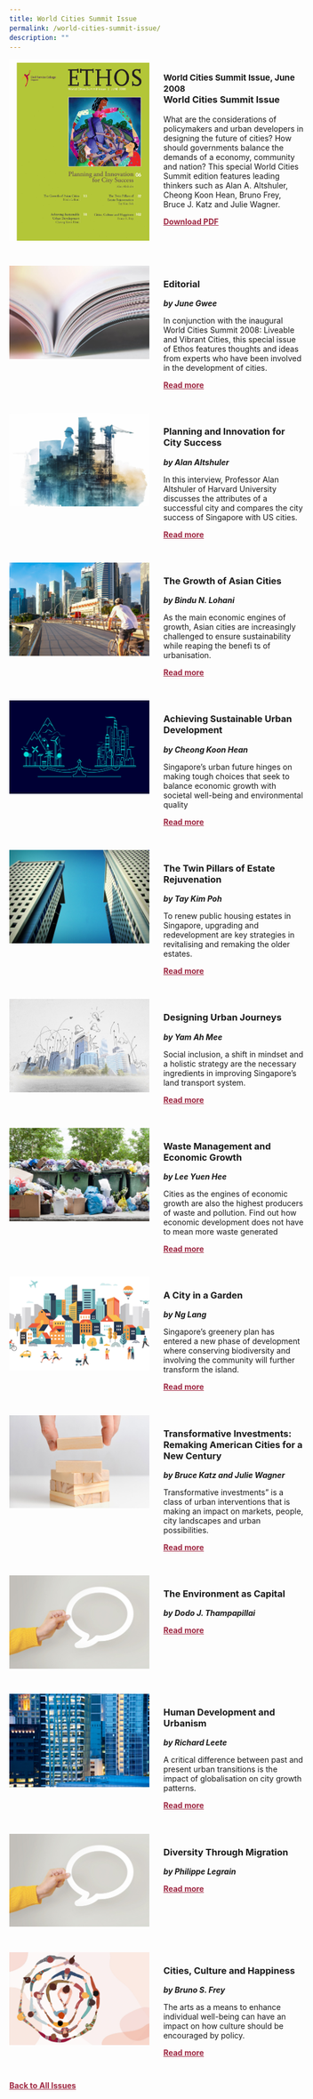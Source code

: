 ```yaml
---
title: World Cities Summit Issue
permalink: /world-cities-summit-issue/
description: ""
---
```

<style>

.back a
{
	color: #9f2943;
	font-weight: bold;
	}
	
.cat
   {
   font-size: 15px;
   }

.text
{
	width: 50%;
}	
	
.img1 img
{
margin-top:25px;	
}	
	
.img img
{
margin-top:15px;	
}		
	
.button1 a
{
	color: #9f2943;
	font-weight:bold;
}
	

.grid-container {
	display: grid;
	grid-template-columns: 50% 50%;
	grid-column-gap: 5%;
	margin-bottom: 5%;
	}	
	
@media only screen and (max-width: 600px) {
	.grid-container {
		display: block;
	}
}	
</style>


<div class="grid-container">
	<div><img src="/images/Ethos_Images/Ethos_World_Cities_SummitIssue/Ethos_WCS.jpg"></div>
	<div>
		<h3><span class="cat">World Cities Summit Issue, June 2008</span><br>World Cities Summit Issue</h3>
		<p>What are the considerations of policymakers and urban developers in designing the future of cities? How should governments balance the demands of a economy, community and nation?  This special World Cities Summit edition features leading thinkers such as Alan A. Altshuler, Cheong Koon Hean, Bruno Frey, Bruce J. Katz and Julie Wagner.</p>
		<div class="button1"><a target="_blank" href="https://file.go.gov.sg/ethos-world-cities-summit-issue">Download PDF</a></div>
	</div>
</div>

<br>

<div class="grid-container">
	<div><img src="/images/Landing_Banner_Images/tile_editorial.jpg"></div>
	<div>
		<h3>Editorial</h3>
		<b><i>by June Gwee</i></b>
		<p>In conjunction with the inaugural World Cities Summit 2008: Liveable and Vibrant Cities, this special issue of Ethos features thoughts and ideas from experts who have been involved in the development of cities.</p>
		<div class="button1"><a href="/world-cities-summit-issue/editorial/">Read more</a></div>
	</div>
</div>

<br>

<div class="grid-container">
	<div><img src="/images/Cropped_images/World%20Cities%20Summit%20Issue/WorldSummit_Teaser_PlanningAndInnovating.jpg"></div>
	<div>
		<h3>Planning and Innovation for City Success</h3>
		<b><i>by Alan Altshuler</i></b>
		<p>In this interview, Professor Alan Altshuler of Harvard University discusses the attributes of a successful city and compares the city success of Singapore with US cities.</p>
		<div class="button1"><a href="/world-cities-summit-issue/planning-and-innovation-for-city-success/">Read more</a></div>
	</div>
</div>

<br>

<div class="grid-container">
	<div><img src="/images/Cropped_images/World%20Cities%20Summit%20Issue/WorldSummit_Teaser_The_Growth_Of_Asian_Cities.jpg"></div>
	<div>
		<h3>The Growth of Asian Cities</h3>
		<b><i>by Bindu N. Lohani</i></b>
		<p>As the main economic engines of growth, Asian cities are increasingly challenged to ensure sustainability while reaping the benefi ts of urbanisation.</p>
		<div class="button1"><a href="/world-cities-summit-issue/the-growth-of-asian-cities/">Read more</a></div>
	</div>
</div>

<br>


<div class="grid-container">
	<div><img src="/images/Cropped_images/World%20Cities%20Summit%20Issue/WorldSummit_Teaser_AchievingSustainable.jpg"></div>
	<div>
		<h3>Achieving Sustainable Urban Development</h3>
		<b><i>by Cheong Koon Hean</i></b>
		<p>Singapore’s urban future hinges on making tough choices that seek to balance economic growth with societal well-being and environmental quality</p>
		<div class="button1"><a href="/world-cities-summit-issue/achieving-sustainable-urban-development/">Read more</a></div>
	</div>
</div>

<br>

<div class="grid-container">
	<div><img src="/images/Cropped_images/World%20Cities%20Summit%20Issue/WorldSummit_Teaser_thetwintowers.jpg"></div>
	<div>
		<h3>The Twin Pillars of Estate Rejuvenation</h3>
		<b><i>by Tay Kim Poh</i></b>
		<p>To renew public housing estates in Singapore, upgrading and redevelopment are key strategies in revitalising and remaking the older estates.</p>
		<div class="button1"><a href="/world-cities-summit-issue/the-twin-pillars-of-estate-rejuvenation/">Read more</a></div>
	</div>
</div>

<br>

<div class="grid-container">
	<div><img src="/images/Cropped_images/World%20Cities%20Summit%20Issue/WorldSummit_Teaser_Cities_Designing_Urban_Journeys.jpg"></div>
	<div>
		<h3>Designing Urban Journeys</h3>
		<b><i>by Yam Ah Mee</i></b>
		<p>Social inclusion, a shift in mindset and a holistic strategy are the necessary ingredients in improving Singapore’s land transport system.</p>
		<div class="button1"><a href="/world-cities-summit-issue/designing-urban-journeys/">Read more</a></div>
	</div>
</div>

<br>

<div class="grid-container">
	<div><img src="/images/Cropped_images/World%20Cities%20Summit%20Issue/WorldSummit_Teaser_waste_management.jpg"></div>
	<div>
		<h3>Waste Management and Economic Growth</h3>
		<b><i>by Lee Yuen Hee</i></b>
		<p>Cities as the engines of economic growth are also the highest producers of waste and pollution. Find out how economic development does not have to mean more waste generated</p>
		<div class="button1"><a href="/world-cities-summit-issue/waste-management-and-economic-growth/">Read more</a></div>
	</div>
</div>

<br>

<div class="grid-container">
	<div><img src="/images/Cropped_images/World%20Cities%20Summit%20Issue/WorldSummit_Teaser_City_In_A_Garden.jpg"></div>
	<div>
		<h3>A City in a Garden</h3>
		<b><i>by Ng Lang</i></b>
		<p>Singapore’s greenery plan has entered a new phase of development where conserving biodiversity and involving the community will further transform the island.</p>
		<div class="button1"><a href="/world-cities-summit-issue/a-city-in-a-garden/">Read more</a></div>
	</div>
</div>

<br>

<div class="grid-container">
	<div><img src="/images/Cropped_images/World%20Cities%20Summit%20Issue/WorldSummit_Teaser_Transformative_Investments.jpg"></div>
	<div>
		<h3>Transformative Investments: Remaking American Cities for a New Century</h3>
		<b><i>by Bruce Katz and Julie Wagner</i></b>
		<p>Transformative investments” is a class of urban interventions that is making an impact on markets, people, city landscapes and urban possibilities.</p>
		<div class="button1"><a href="/world-cities-summit-issue/transformative-investments-remaking-american-cities-for-a-new-century/">Read more</a></div>
	</div>
</div>

<br>

<div class="grid-container">
	<div><img src="/images/Landing_Banner_Images/tile_opinion.jpg"></div>
	<div>
		<h3>The Environment as Capital</h3>
		<b><i>by Dodo J. Thampapillai</i></b>
		<p></p>
		<div class="button1"><a href="/world-cities-summit-issue/opinion-the-environment-as-capital/">Read more</a></div>
	</div>
</div>

<br>

<div class="grid-container">
	<div><img src="/images/Cropped_images/World%20Cities%20Summit%20Issue/WorldSummit_Teaser_Human_Development_And_Urbanisation.jpg"></div>
	<div>
		<h3>Human Development and Urbanism</h3>
		<b><i>by Richard Leete</i></b>
		<p>A critical difference between past and present urban transitions is the impact of globalisation on city growth patterns.</p>
		<div class="button1"><a href="/world-cities-summit-issue/human-development-and-urbanisation/">Read more</a></div>
	</div>
</div>

<br>

<div class="grid-container">
	<div><img src="/images/Landing_Banner_Images/tile_opinion.jpg"></div>
	<div>
		<h3>Diversity Through Migration</h3>
		<b><i>by Philippe Legrain</i></b>
		<p></p>
		<div class="button1"><a href="/world-cities-summit-issue/diversity-through-migration/">Read more</a></div>
	</div>
</div>

<br>

<div class="grid-container">
	<div><img src="/images/Cropped_images/World%20Cities%20Summit%20Issue/WorldSummit_Teaser_Cities_Culture_And_Happiness.jpg"></div>
	<div>
		<h3>Cities, Culture and Happiness</h3>
		<b><i>by Bruno S. Frey</i></b>
		<p>The arts as a means to enhance individual well-being can have an impact on how culture should be encouraged by policy.</p>
		<div class="button1"><a href="/world-cities-summit-issue/cities-culture-and-happiness/">Read more</a></div>
	</div>
</div>

<br>

<div class="back">
<a href="/all-issues/">Back to All Issues</a>
</div>